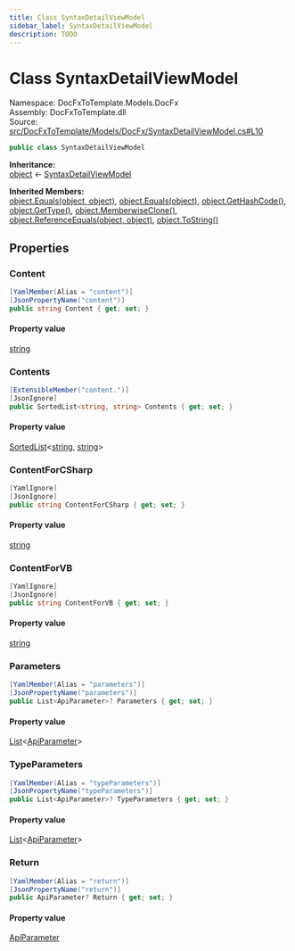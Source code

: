 ```yaml
---
title: Class SyntaxDetailViewModel
sidebar_label: SyntaxDetailViewModel
description: TODO
---
```


# Class SyntaxDetailViewModel
Namespace: DocFxToTemplate.Models.DocFx   
Assembly: DocFxToTemplate.dll  
Source: [src/DocFxToTemplate/Models/DocFx/SyntaxDetailViewModel.cs#L10](https://github.com/k-wojcik/DocFxToTemplate/blob/master/src/DocFxToTemplate/Models/DocFx/SyntaxDetailViewModel.cs#L10)    
   

```csharp title="src/DocFxToTemplate/Models/DocFx/SyntaxDetailViewModel.cs#L10" 
public class SyntaxDetailViewModel
```

**Inheritance:**   
[object](https://learn.microsoft.com/dotnet/api/system.object) &lt;- 
[SyntaxDetailViewModel](../DocFxToTemplate.Models.DocFx/SyntaxDetailViewModel)   

**Inherited Members:**   
[object.Equals(object, object)](https://learn.microsoft.com/dotnet/api/system.object.equals#system-object-equals(system-object-system-object)), [object.Equals(object)](https://learn.microsoft.com/dotnet/api/system.object.equals#system-object-equals(system-object)), [object.GetHashCode()](https://learn.microsoft.com/dotnet/api/system.object.gethashcode), [object.GetType()](https://learn.microsoft.com/dotnet/api/system.object.gettype), [object.MemberwiseClone()](https://learn.microsoft.com/dotnet/api/system.object.memberwiseclone), [object.ReferenceEquals(object, object)](https://learn.microsoft.com/dotnet/api/system.object.referenceequals), [object.ToString()](https://learn.microsoft.com/dotnet/api/system.object.tostring)   

   

## Properties
### Content
   
            
```csharp title="src/DocFxToTemplate/Models/DocFx/SyntaxDetailViewModel.cs#L12"
[YamlMember(Alias = "content")]
[JsonPropertyName("content")]
public string Content { get; set; }
```   

#### Property value
[string](https://learn.microsoft.com/dotnet/api/system.string)   
   
### Contents
   
            
```csharp title="src/DocFxToTemplate/Models/DocFx/SyntaxDetailViewModel.cs#L16"
[ExtensibleMember("content.")]
[JsonIgnore]
public SortedList<string, string> Contents { get; set; }
```   

#### Property value
[SortedList](https://learn.microsoft.com/dotnet/api/system.collections.generic.sortedlist-2)&lt;[string](https://learn.microsoft.com/dotnet/api/system.string), [string](https://learn.microsoft.com/dotnet/api/system.string)&gt;   
   
### ContentForCSharp
   
            
```csharp title="src/DocFxToTemplate/Models/DocFx/SyntaxDetailViewModel.cs#L20"
[YamlIgnore]
[JsonIgnore]
public string ContentForCSharp { get; set; }
```   

#### Property value
[string](https://learn.microsoft.com/dotnet/api/system.string)   
   
### ContentForVB
   
            
```csharp title="src/DocFxToTemplate/Models/DocFx/SyntaxDetailViewModel.cs#L38"
[YamlIgnore]
[JsonIgnore]
public string ContentForVB { get; set; }
```   

#### Property value
[string](https://learn.microsoft.com/dotnet/api/system.string)   
   
### Parameters
   
            
```csharp title="src/DocFxToTemplate/Models/DocFx/SyntaxDetailViewModel.cs#L56"
[YamlMember(Alias = "parameters")]
[JsonPropertyName("parameters")]
public List<ApiParameter>? Parameters { get; set; }
```   

#### Property value
[List](https://learn.microsoft.com/dotnet/api/system.collections.generic.list-1)&lt;[ApiParameter](../DocFxToTemplate.Models.DocFx/ApiParameter)&gt;   
   
### TypeParameters
   
            
```csharp title="src/DocFxToTemplate/Models/DocFx/SyntaxDetailViewModel.cs#L60"
[YamlMember(Alias = "typeParameters")]
[JsonPropertyName("typeParameters")]
public List<ApiParameter>? TypeParameters { get; set; }
```   

#### Property value
[List](https://learn.microsoft.com/dotnet/api/system.collections.generic.list-1)&lt;[ApiParameter](../DocFxToTemplate.Models.DocFx/ApiParameter)&gt;   
   
### Return
   
            
```csharp title="src/DocFxToTemplate/Models/DocFx/SyntaxDetailViewModel.cs#L64"
[YamlMember(Alias = "return")]
[JsonPropertyName("return")]
public ApiParameter? Return { get; set; }
```   

#### Property value
[ApiParameter](../DocFxToTemplate.Models.DocFx/ApiParameter)   
   
   

   

   

   

   

   